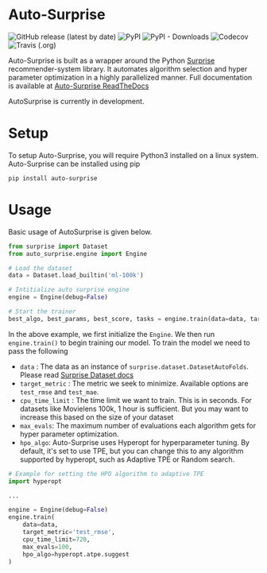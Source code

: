 # Auto-Surprise

![GitHub release (latest by date)](https://img.shields.io/github/v/release/BeelGroup/Auto-Surprise.svg) ![PyPI](https://img.shields.io/pypi/v/Auto-Surprise.svg) ![PyPI - Downloads](https://img.shields.io/pypi/dm/Auto-Surprise.svg) ![Codecov](https://img.shields.io/codecov/c/github/BeelGroup/Auto-Surprise.svg) ![Travis (.org)](https://img.shields.io/travis/BeelGroup/Auto-Surprise.svg)

Auto-Surprise is built as a wrapper around the Python [Surprise](https://surprise.readthedocs.io/en/stable/index.html) recommender-system library. It automates algorithm selection and hyper parameter optimization in a highly parallelized manner. Full documentation is available at [Auto-Surprise ReadTheDocs](https://auto-surprise.readthedocs.io/en/latest/)

AutoSurprise is currently in development.

# Setup

To setup Auto-Surprise, you will require Python3 installed on a linux system. Auto-Surprise can be installed using pip

```
pip install auto-surprise
```

# Usage

Basic usage of AutoSurprise is given below.

```python
from surprise import Dataset
from auto_surprise.engine import Engine

# Load the dataset
data = Dataset.load_builtin('ml-100k')

# Intitialize auto surprise engine
engine = Engine(debug=False)

# Start the trainer
best_algo, best_params, best_score, tasks = engine.train(data=data, target_metric='test_rmse', cpu_time_limit=720, max_evals=100)
```

In the above example, we first initialize the `Engine`. We then run `engine.train()` to begin training our model. To train the model we need to pass the following

- `data` : The data as an instance of `surprise.dataset.DatasetAutoFolds`. Please read [Surprise Dataset docs](https://surprise.readthedocs.io/en/stable/dataset.html)
- `target_metric` : The metric we seek to minimize. Available options are `test_rmse` and `test_mae`.
- `cpu_time_limit` : The time limit we want to train. This is in seconds. For datasets like Movielens 100k, 1 hour is sufficient. But you may want to increase this based on the size of your dataset
- `max_evals`: The maximum number of evaluations each algorithm gets for hyper parameter optimization.
- `hpo_algo`: Auto-Surprise uses Hyperopt for hyperparameter tuning. By default, it's set to use TPE, but you can change this to any algorithm supported by hyperopt, such as Adaptive TPE or Random search.

```python
# Example for setting the HPO algorithm to adaptive TPE
import hyperopt

...

engine = Engine(debug=False)
engine.train(
    data=data,
    target_metric='test_rmse',
    cpu_time_limit=720,
    max_evals=100,
    hpo_algo=hyperopt.atpe.suggest
)
```
